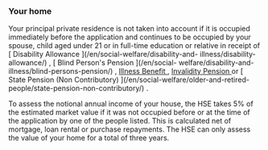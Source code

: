 ###  Your home

Your principal private residence is not taken into account if it is occupied
immediately before the application and continues to be occupied by your
spouse, child aged under 21 or in full-time education or relative in receipt
of [ Disability Allowance ](/en/social-welfare/disability-and-
illness/disability-allowance/) , [ Blind Person's Pension ](/en/social-
welfare/disability-and-illness/blind-persons-pension/) , [ Illness Benefit
](/en/social-welfare/disability-and-illness/illness-benefit/) , [ Invalidity
Pension ](/en/social-welfare/disability-and-illness/invalidity-pension/) or [
State Pension (Non Contributory) ](/en/social-welfare/older-and-retired-
people/state-pension-non-contributory/) .

To assess the notional annual income of your house, the HSE takes 5% of the
estimated market value if it was not occupied before or at the time of the
application by one of the people listed. This is calculated net of mortgage,
loan rental or purchase repayments. The HSE can only assess the value of your
home for a total of three years.
